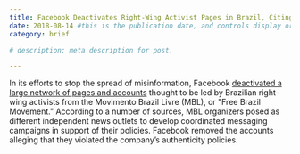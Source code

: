 ```yaml
---
title: Facebook Deactivates Right-Wing Activist Pages in Brazil, Citing Misinformation
date: 2018-08-14 #this is the publication date, and controls display order.
category: brief

# description: meta description for post.

---
```


In its efforts to stop the spread of misinformation, Facebook [deactivated a large network of pages and accounts][link] thought to be led by Brazilian right-wing activists from the Movimento Brazil Livre (MBL), or "Free Brazil Movement." According to a number of sources, MBL organizers posed as different independent news outlets to develop coordinated messaging campaigns in support of their policies. Facebook removed the accounts alleging that they violated the company’s authenticity policies.   

[link]: https://www.aljazeera.com/news/2018/07/brazil-facebook-deactivates-activist-group-pages-polls-180725175123297.html